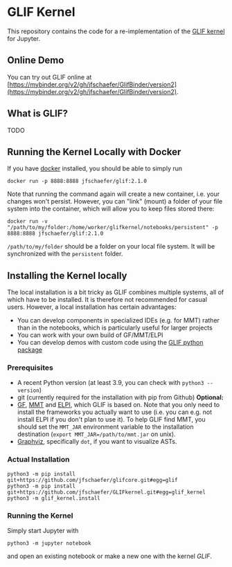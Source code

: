 GLIF Kernel
===========

This repository contains the code for a re-implementation of the [GLIF kernel](https://github.com/kwarc/glif) for Jupyter.

## Online Demo
You can try out GLIF online at
[https://mybinder.org/v2/gh/jfschaefer/GlifBinder/version2](https://mybinder.org/v2/gh/jfschaefer/GlifBinder/version2).


## What is GLIF?
TODO


## Running the Kernel Locally with Docker
If you have [docker](https://www.docker.com/) installed,
you should be able to simply run
```shell
docker run -p 8888:8888 jfschaefer/glif:2.1.0
```
Note that running the command again will create a new container,
i.e. your changes won't persist.
However, you can "link" (mount) a folder of your file system
into the container, which will allow you to keep files stored there:
```shell
docker run -v "/path/to/my/folder:/home/worker/glifkernel/notebooks/persistent" -p 8888:8888 jfschaefer/glif:2.1.0
```
`/path/to/my/folder` should be a folder on your local file system.
It will be synchronized with the `persistent` folder.

## Installing the Kernel locally
The local installation is a bit tricky as GLIF combines multiple systems, all of which have to be installed.
It is therefore not recommended for casual users.
However, a local installation has certain advantages:
* You can develop components in specialized IDEs (e.g. for MMT) rather than in the notebooks,
    which is particularly useful for larger projects
* You can work with your own build of GF/MMT/ELPI
* You can develop demos with custom code using the [GLIF python package](https://github.com/jfschaefer/glifcore)

### Prerequisites
* A recent Python version (at least 3.9, you can check with `python3 --version`)
* git (currently required for the installation with pip from Github)
**Optional:**
* [GF](https://www.grammaticalframework.org/), [MMT](https://uniformal.github.io/) and [ELPI](https://github.com/lpcic/elpi), which GLIF is based on.
    Note that you only need to install the frameworks you actually want to use (i.e. you can e.g. not install ELPI if you don't plan to use it).
    To help GLIF find MMT, you should set the `MMT_JAR` environment variable to the installation destination (`export MMT_JAR=/path/to/mmt.jar` on unix).
* [Graphviz](https://www.graphviz.org/), specifically `dot`, if you want to  visualize ASTs.


### Actual Installation
```shell
python3 -m pip install git+https://github.com/jfschaefer/glifcore.git#egg=glif
python3 -m pip install git+https://github.com/jfschaefer/GLIFkernel.git#egg=glif_kernel
python3 -m glif_kernel.install
```

### Running the Kernel
Simply start Jupyter with
```
python3 -m jupyter notebook
```
and open an existing notebook or make a new one with the kernel *GLIF*.
